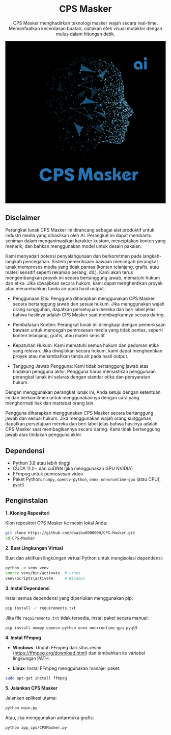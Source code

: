 <h1 align="center">CPS Masker</h1>

<p align="center">
  CPS Masker menghadirkan teknologi masker  wajah secara real-time. Memanfaatkan kecerdasan buatan, ciptakan efek visual mutakhir dengan mulus dalam hitungan detik.
</p>

<p align="center">
  <img src="image/CPS_Masker.png" alt="CPS" width="800">
</p>

##  Disclaimer

Perangkat lunak CPS Masker ini dirancang sebagai alat produktif untuk industri media yang dihasilkan oleh AI. Perangkat ini dapat membantu seniman dalam menganimasikan karakter kustom, menciptakan konten yang menarik, dan bahkan menggunakan model untuk desain pakaian.

Kami menyadari potensi penyalahgunaan dan berkomitmen pada langkah-langkah pencegahan. Sistem pemeriksaan bawaan mencegah perangkat lunak memproses media yang tidak pantas (konten telanjang, grafis, atau materi sensitif seperti rekaman perang, dll.). Kami akan terus mengembangkan proyek ini secara bertanggung jawab, mematuhi hukum dan etika. Jika diwajibkan secara hukum, kami dapat menghentikan proyek atau menambahkan tanda air pada hasil output.

- Penggunaan Etis: Pengguna diharapkan menggunakan CPS Masker secara bertanggung jawab dan sesuai hukum. Jika menggunakan wajah orang sungguhan, dapatkan persetujuan mereka dan beri label jelas bahwa hasilnya adalah CPS Masker saat membagikannya secara daring.

- Pembatasan Konten: Perangkat lunak ini dilengkapi dengan pemeriksaan bawaan untuk mencegah pemrosesan media yang tidak pantas, seperti konten telanjang, grafis, atau materi sensitif.

- Kepatuhan Hukum: Kami mematuhi semua hukum dan pedoman etika yang relevan. Jika diwajibkan secara hukum, kami dapat menghentikan proyek atau menambahkan tanda air pada hasil output.

- Tanggung Jawab Pengguna: Kami tidak bertanggung jawab atas tindakan pengguna akhir. Pengguna harus memastikan penggunaan perangkat lunak ini selaras dengan standar etika dan persyaratan hukum.

Dengan menggunakan perangkat lunak ini, Anda setuju dengan ketentuan ini dan berkomitmen untuk menggunakannya dengan cara yang menghormati hak dan martabat orang lain.

Pengguna diharapkan menggunakan CPS Masker secara bertanggung jawab dan sesuai hukum. Jika menggunakan wajah orang sungguhan, dapatkan persetujuan mereka dan beri label jelas bahwa hasilnya adalah CPS Masker saat membagikannya secara daring. Kami tidak bertanggung jawab atas tindakan pengguna akhir.

## Dependensi

- Python 3.8 atau lebih tinggi
- CUDA 11.0+ dan cuDNN (jika menggunakan GPU NVIDIA)
- FFmpeg untuk pemrosesan video
- Paket Python: `numpy`, `opencv-python`, `onnx`, `onnxruntime-gpu` (atau CPU), `pyqt5`

## Penginstalan

**1. Kloning Repositori**

Klon repositori CPS Masker ke mesin lokal Anda:

```bash
git clone https://github.com/doaibu0000000/CPS-Masker.git
cd CPS-Masker
```

**2. Buat Lingkungan Virtual**

Buat dan aktifkan lingkungan virtual Python untuk mengisolasi dependensi:

```bash
python -m venv venv
source venv/bin/activate  # Linux
venv\Scripts\activate     # Windows
```

**3. Instal Dependensi**

Instal semua dependensi yang diperlukan menggunakan pip:

```bash
pip install -r requirements.txt
```
Jika file `requirements.txt` tidak tersedia, instal paket secara manual:

```bash
pip install numpy opencv-python onnx onnxruntime-gpu pyqt5
```
**4. Instal FFmpeg**

- **Windows**: Unduh FFmpeg dari situs resmi (https://ffmpeg.org/download.html) dan tambahkan ke variabel lingkungan PATH.

- **Linux**: Instal FFmpeg menggunakan manajer paket:

```bash
sudo apt-get install ffmpeg
```
**5. Jalankan CPS Masker**

Jalankan aplikasi utama:

```bash
python main.py
```

Atau, jika menggunakan antarmuka grafis:

```bash
python app_cps/CPSMasker.py
```
